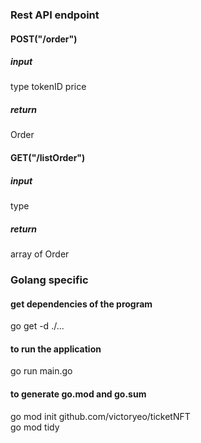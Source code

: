 ### Rest API endpoint
#### POST("/order")
##### input
type 
tokenID
price
##### return
Order  
#### GET("/listOrder")
##### input
type
##### return
array of Order

### Golang specific
#### get dependencies of the program
go get -d ./...
#### to run the application
go run main.go 
#### to generate go.mod and go.sum
go mod init github.com/victoryeo/ticketNFT  
go mod tidy